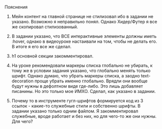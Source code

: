 Пояснения

1. Мейн контент на главной странице не стилизовал ибо в задании не указано. Возможно я неправильно
   понял. Однако Хидер/Футер я все же скопировал стилизованный.

2. В задании указано, что ВСЕ интерактивные элементы должны иметь :hover, однако в видеоуроке
   настаивали на том, чтобы не делать его. В итоге я его все же сделал.

3. h1 основной секции закомментировал.

4. На уроке рекомендовали маркеры списка глобально не убирать, к тому же в условии задания указано,
   что глобально менять только шрифт. Однако думаю, что убрать маркеры списка, а заодно
   text-decoration проще убрать именно глобально. Врядли они вообще будут нужны в дефолтном виде
   где-либо. Это лишь добавляет писанины. Но это только мое ИМХО. Сделал, как указано в задании.

5. Почему то в инструменте гугл-шрифтов формируется код из 3 ссылок - какие-то служебные стили и
   собственно шрифты. В задании указано только одним файлом. Я закомментировал служебные, вроде
   работает и без них, но для чего-то же они нужны. Для чего?

